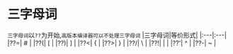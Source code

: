 # 三字母词

`三字母词`以`??`为开始,`高版本编译器可以不处理三字母词`
|三字母词|等价形式|
|:---|:---|
|??=|  # |
|??(|  [ |
|??)|  ] |
|??<|  { |
|??>|  } |
|??/| \\ |
|??!| \| |
|??'|  ^ |
|??-|  ~ |
